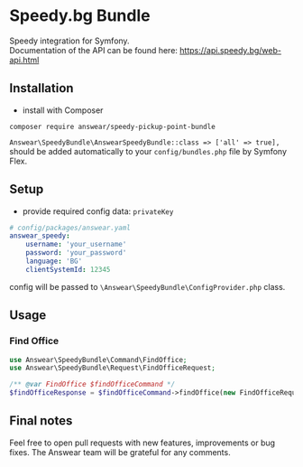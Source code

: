 # Speedy.bg Bundle
Speedy integration for Symfony.  
Documentation of the API can be found here: https://api.speedy.bg/web-api.html

## Installation

* install with Composer
```
composer require answear/speedy-pickup-point-bundle
```

`Answear\SpeedyBundle\AnswearSpeedyBundle::class => ['all' => true],`  
should be added automatically to your `config/bundles.php` file by Symfony Flex.

## Setup

* provide required config data: `privateKey`

```yaml
# config/packages/answear.yaml
answear_speedy:
    username: 'your_username'
    password: 'your_password'
    language: 'BG' 
    clientSystemId: 12345
```

config will be passed to `\Answear\SpeedyBundle\ConfigProvider.php` class.

## Usage

### Find Office

```php
use Answear\SpeedyBundle\Command\FindOffice;
use Answear\SpeedyBundle\Request\FindOfficeRequest;

/** @var FindOffice $findOfficeCommand */
$findOfficeResponse = $findOfficeCommand->findOffice(new FindOfficeRequest());
```


Final notes
------------

Feel free to open pull requests with new features, improvements or bug fixes. The Answear team will be grateful for any comments.

